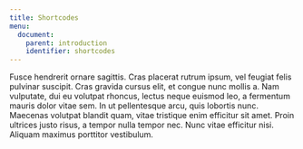 ```yaml
---
title: Shortcodes
menu:
  document:
    parent: introduction
    identifier: shortcodes
---
```


Fusce hendrerit ornare sagittis. Cras placerat rutrum ipsum, vel feugiat felis pulvinar suscipit. Cras gravida cursus elit, et congue nunc mollis a. Nam vulputate, dui eu volutpat rhoncus, lectus neque euismod leo, a fermentum mauris dolor vitae sem. In ut pellentesque arcu, quis lobortis nunc. Maecenas volutpat blandit quam, vitae tristique enim efficitur sit amet. Proin ultrices justo risus, a tempor nulla tempor nec. Nunc vitae efficitur nisi. Aliquam maximus porttitor vestibulum.
